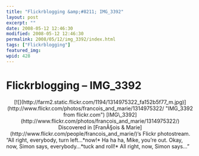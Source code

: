 ```yaml
---
title: "Flickrblogging &amp;#8211; IMG_3392"
layout: post
excerpt: ""
date: 2008-05-12 12:46:30
modified: 2008-05-12 12:46:30
permalink: 2008/05/12/img_3392/index.html
tags: ["Flickrblogging"]
featured_img: 
wpid: 428
---
```


# Flickrblogging &#8211; IMG_3392

<div align="center">[![](http://farm2.static.flickr.com/1194/1314975322_fa152b5f77_m.jpg)](http://www.flickr.com/photos/francois_and_marie/1314975322/ "IMG_3392 from flickr.com")  
[IMG\_3392](http://www.flickr.com/photos/francois_and_marie/1314975322/)  
Discovered in [FranÃ§ois &amp; Marie](http://www.flickr.com/people/francois_and_marie/)‘s Flickr photostream. </div>“All right, everybody, turn left…*now!* Ha ha ha, Mike, you’re out. Okay, now, Simon says, everybody…*tuck and roll!* All right, now, Simon says…”